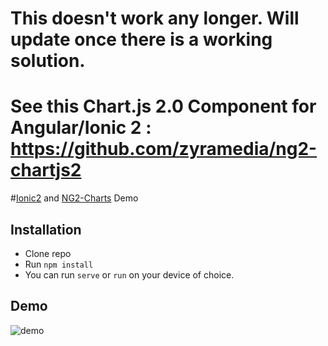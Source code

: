 # This doesn't work any longer. Will update once there is a working solution.

# See this Chart.js 2.0 Component for Angular/Ionic 2 : https://github.com/zyramedia/ng2-chartjs2

#[Ionic2](https://github.com/driftyco/ionic/tree/2.0) and [NG2-Charts](https://github.com/valor-software/ng2-charts) Demo 

## Installation
- Clone repo
- Run `npm install`
- You can run `serve` or `run` on your device of choice.

## Demo
![demo](https://github.com/ihadeed/charttest/blob/master/ezgif-3553611927.1.gif?raw=true)
